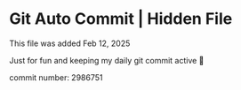 # Git Auto Commit | Hidden File

This file was added Feb 12, 2025

Just for fun and keeping my daily git commit active 🤪

commit number: 2986751
